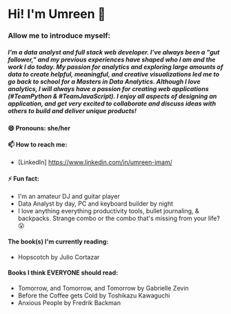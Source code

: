 # Hi! I'm Umreen :wave:

### Allow me to introduce myself: 
##### I'm a data analyst and full stack web developer. I've always been a "gut follower," and my previous experiences have shaped who I am and the work I do today. My passion for analytics and exploring large amounts of data to create helpful, meaningful, and creative visualizations led me to go back to school for a Masters in Data Analytics.  Although I love analytics, I will always have a passion for creating web applications (#TeamPython & #TeamJavaScript). I enjoy all aspects of designing an application, and get very excited to collaborate and discuss ideas with others to build and deliver unique products!

#### 😄 Pronouns: she/her

#### 📫 How to reach me:
  * [LinkedIn] https://www.linkedin.com/in/umreen-imam/

#### ⚡ Fun fact:
  
  * I'm an amateur DJ and guitar player
  * Data Analyst by day, PC and keyboard builder by night
  * I love anything everything productivity tools, bullet journaling, & backpacks. Strange combo or the combo that's missing from your life? :open_mouth:

#### The book(s) I'm currently reading: 
  * Hopscotch by Julio Cortazar <br/>
  
#### Books I think EVERYONE should read: 
   * Tomorrow, and Tomorrow, and Tomorrow by Gabrielle Zevin <br/> 
   * Before the Coffee gets Cold by Toshikazu Kawaguchi <br/>
   * Anxious People by Fredrik Backman
